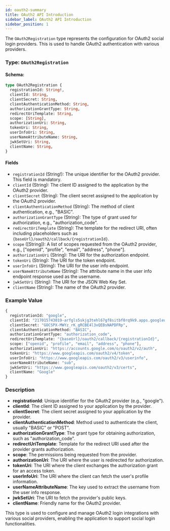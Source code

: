 ```yaml
---
id: oauth2-summary
title: OAuth2 API Introduction
sidebar_label: OAuth2 API Introduction
sidebar_position: 1
---
```


The `OAuth2Registration` type represents the configuration for OAuth2 social login providers. This is used to handle OAuth2 authentication with various providers.
 
### Type: `OAuth2Registration`

#### Schema:
```graphql
type OAuth2Registration {
  registrationId: String!,
  clientId: String,
  clientSecret: String,
  clientAuthenticationMethod: String,
  authorizationGrantType: String,
  redirectUriTemplate: String,
  scope: [String],
  authorizationUri: String,
  tokenUri: String,
  userInfoUri: String,
  userNameAttributeName: String,
  jwkSetUri: String,
  clientName: String,
}
```

#### Fields

- `registrationId` (String!): The unique identifier for the OAuth2 provider. This field is mandatory.
- `clientId` (String): The client ID assigned to the application by the OAuth2 provider.
- `clientSecret` (String): The client secret assigned to the application by the OAuth2 provider.
- `clientAuthenticationMethod` (String): The method of client authentication, e.g., "BASIC".
- `authorizationGrantType` (String): The type of grant used for authorization, e.g., "authorization_code".
- `redirectUriTemplate` (String): The template for the redirect URI, often including placeholders such as `{baseUrl}/oauth2/callback/{registrationId}`.
- `scope` ([String]): A list of scopes requested from the OAuth2 provider, e.g., ["openid", "profile", "email", "address", "phone"].
- `authorizationUri` (String): The URI for the authorization endpoint.
- `tokenUri` (String): The URI for the token endpoint.
- `userInfoUri` (String): The URI for the user info endpoint.
- `userNameAttributeName` (String): The attribute name in the user info endpoint response used as the username.
- `jwkSetUri` (String): The URI for the JSON Web Key Set.
- `clientName` (String): The name of the OAuth2 provider.

### Example Value

```graphql
{
  registrationId: "google",
  clientId: "217015743019-arfgls5skjg3tehl67gf8sitbf0rq9k9.apps.googleusercontent.com",
  clientSecret: "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",
  clientAuthenticationMethod: "BASIC",
  authorizationGrantType: "authorization_code",
  redirectUriTemplate: "{baseUrl}/oauth2/callback/{registrationId}",
  scope: ["openid", "profile", "email", "address", "phone"],
  authorizationUri: "https://accounts.google.com/o/oauth2/v2/auth",
  tokenUri: "https://www.googleapis.com/oauth2/v4/token",
  userInfoUri: "https://www.googleapis.com/oauth2/v3/userinfo",
  userNameAttributeName: "sub",
  jwkSetUri: "https://www.googleapis.com/oauth2/v3/certs",
  clientName: "Google"
}
```

### Description

- **registrationId**: Unique identifier for the OAuth2 provider (e.g., "google").
- **clientId**: The client ID assigned to your application by the provider.
- **clientSecret**: The client secret assigned to your application by the provider.
- **clientAuthenticationMethod**: Method used to authenticate the client, usually "BASIC" or "POST".
- **authorizationGrantType**: The grant type for obtaining authorization, such as "authorization_code".
- **redirectUriTemplate**: Template for the redirect URI used after the provider grants authorization.
- **scope**: The permissions being requested from the provider.
- **authorizationUri**: The URI where the user is redirected for authorization.
- **tokenUri**: The URI where the client exchanges the authorization grant for an access token.
- **userInfoUri**: The URI where the client can fetch the user's profile information.
- **userNameAttributeName**: The key used to extract the username from the user info response.
- **jwkSetUri**: The URI to fetch the provider's public keys.
- **clientName**: Friendly name for the OAuth2 provider.

This type is used to configure and manage OAuth2 login integrations with various social providers, enabling the application to support social login functionalities.